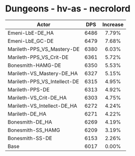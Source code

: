 # Dungeons - hv-as - necrolord
| Actor | DPS | Increase |
|---|:---:|:---:|
|Emeni-LbE-DE_HA|6486|7.79%|
|Emeni-LbE_GC-DE|6479|7.68%|
|Marileth-PPS_VS_Mastery-DE|6380|6.03%|
|Marileth-PPS_VS_Crit-DE|6361|5.72%|
|Bonesmith-HAMG-DE|6350|5.53%|
|Marileth-VS_Mastery-DE_HA|6327|5.15%|
|Marileth-PPS_VS_Intellect-DE|6315|4.95%|
|Marileth-PPS-DE|6313|4.92%|
|Marileth-VS_Crit-DE_HA|6303|4.75%|
|Marileth-VS_Intellect-DE_HA|6272|4.24%|
|Marileth-DE_HA|6271|4.22%|
|Bonesmith-DE_HA|6269|4.19%|
|Bonesmith-SS_HAMG|6209|3.19%|
|Bonesmith-SS-DE|6153|2.26%|
|Base|6017|0.00%|
